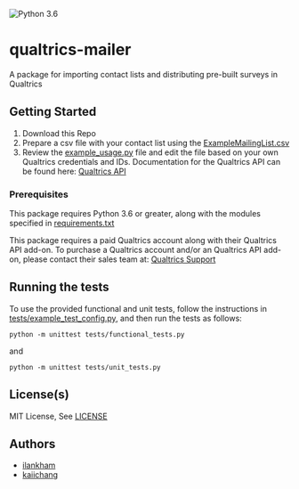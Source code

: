 ![Python 3.6](https://img.shields.io/badge/python-3.6-brightgreen.svg)

# qualtrics-mailer
A package for importing contact lists and distributing pre-built surveys in Qualtrics

## Getting Started

1. Download this Repo
2. Prepare a csv file with your contact list using the [ExampleMailingList.csv](ExampleMailingList.csv)
3. Review the [example_usage.py](example_usage.py) file and edit the file based on your own Qualtrics credentials and IDs. Documentation for the Qualtrics API can be found here: [Qualtrics API](https://api.qualtrics.com/docs/overview)

### Prerequisites

This package requires Python 3.6 or greater, along with the modules specified in [requirements.txt](requirements.txt)

This package requires a paid Qualtrics account along with their Qualtrics API add-on. To purchase a Qualtrics account and/or an Qualtrics API add-on, please contact their sales team at: [Qualtrics Support](https://www.qualtrics.com/contact/)

## Running the tests

To use the provided functional and unit tests, follow the instructions in [tests/example_test_config.py](tests/example_test_config.py), and then run the tests as follows:
```
python -m unittest tests/functional_tests.py
```
and
```
python -m unittest tests/unit_tests.py
```

## License(s)
MIT License, See [LICENSE](LICENSE)

## Authors
* [ilankham](https://github.com/ilankham)
* [kaiichang](https://github.com/kaiichang)
